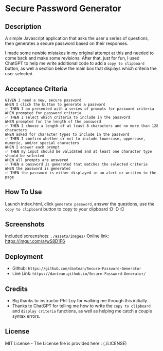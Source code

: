 # Secure Password Generator

## Description

A simple Javascript application that asks the user a series of questions, then generates a secure password based on their responses. 

I made some newbie mistakes in my original attempt at this and needed to come back and make some revisions. After that, just for fun, I used ChatGPT to help me write additional code to add a `copy to clipboard` button, as well a section below the main box that displays which criteria the user selected. 

## Acceptance Criteria

```
GIVEN I need a new, secure password
WHEN I click the button to generate a password
✅ THEN I am presented with a series of prompts for password criteria
WHEN prompted for password criteria
✅ THEN I select which criteria to include in the password
WHEN prompted for the length of the password
✅ THEN I choose a length of at least 8 characters and no more than 128 characters
WHEN asked for character types to include in the password
✅ THEN I confirm whether or not to include lowercase, uppercase, numeric, and/or special characters
WHEN I answer each prompt
✅ THEN my input should be validated and at least one character type should be selected
WHEN all prompts are answered
✅ THEN a password is generated that matches the selected criteria
WHEN the password is generated
✅ THEN the password is either displayed in an alert or written to the page
```

## How To Use

Launch index.html, click `generate password`, answer the questions, use the `copy to clipboard` button to copy to your clipboard :D :D :D 

## Screenshots

Included screenshots: `./assets/images/`
Online link: https://imgur.com/a/wS8D1F6

## Deployment

- Github: `https://github.com/dantean/Secure-Password-Generator`
- Live Link: `https://dantean.github.io/Secure-Password-Generator/`

## Credits
- Big thanks to instructor Phil Loy for walking me through this initially. 
- Thanks to ChatGPT for telling me how to write the `copy to clipboard` and `display criteria` functions, as well as helping me catch a couple syntax errors.


## License

MIT License - The License file is provided here : (./LICENSE)
